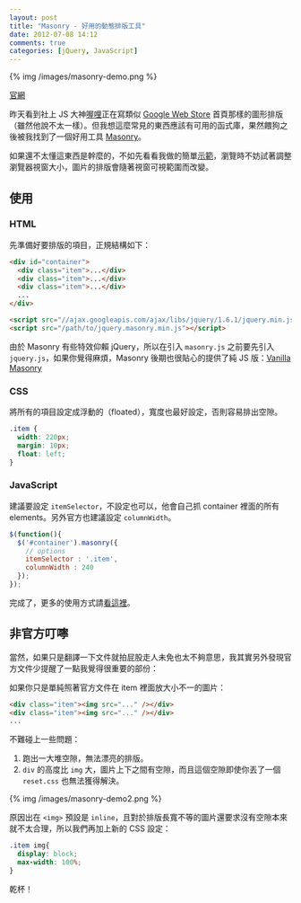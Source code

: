 ```yaml
---
layout: post
title: "Masonry - 好用的動態排版工具"
date: 2012-07-08 14:12
comments: true
categories: [jQuery, JavaScript]
---
```


{% img /images/masonry-demo.png %}

[官網](http://masonry.desandro.com)

昨天看到社上 JS 大神[喔哩](http://www.facebook.com/photo.php?fbid=4451976741683&set=a.1753065630592.2102379.1357466415&type=1&theater&notif_t=photo_reply)正在寫類似 [Google Web Store](https://chrome.google.com/webstore) 首頁那樣的圖形排版（雖然他說不太一樣）。但我想這麼常見的東西應該有可用的函式庫，果然餵狗之後被我找到了一個好用工具 [Masonry](http://masonry.desandro.com)。

如果還不太懂這東西是幹麼的，不如先看看我做的簡單[示範](/demo/masonry/)，瀏覽時不妨試著調整瀏覽器視窗大小，圖片的排版會隨著視窗可視範圍而改變。

<!-- more -->

## 使用

### HTML

先準備好要排版的項目，正規結構如下：

``` html
<div id="container">
  <div class="item">...</div>
  <div class="item">...</div>
  <div class="item">...</div>
  ...
</div>
```

``` html
<script src="//ajax.googleapis.com/ajax/libs/jquery/1.6.1/jquery.min.js"></script>
<script src="/path/to/jquery.masonry.min.js"></script>
```

由於 Masonry 有些特效仰賴 jQuery，所以在引入 `masonry.js` 之前要先引入 `jquery.js`，如果你覺得麻煩，Masonry 後期也很貼心的提供了純 JS 版：[Vanilla Masonry](http://vanilla-masonry.desandro.com/)

### CSS

將所有的項目設定成浮動的（floated），寬度也最好設定，否則容易排出空隙。

``` css
.item {
  width: 220px;
  margin: 10px;
  float: left;
}
```

### JavaScript

建議要設定 `itemSelector`，不設定也可以，他會自己抓 container 裡面的所有 elements。另外官方也建議設定 `columnWidth`。

``` javascript
$(function(){
  $('#container').masonry({
    // options
    itemSelector : '.item',
    columnWidth : 240
  });
});
```

完成了，更多的使用方式請[看這裡](http://masonry.desandro.com/docs/intro.html)。

## 非官方叮嚀

當然，如果只是翻譯一下文件就拍屁股走人未免也太不夠意思，我其實另外發現官方文件少提醒了一點我覺得很重要的部份：

如果你只是單純照著官方文件在 item 裡面放大小不一的圖片：

``` html
<div class="item"><img src="..." /></div>
<div class="item"><img src="..." /></div>
...
```

不難碰上一些問題：

1.  跑出一大堆空隙，無法漂亮的排版。
2.  `div` 的高度比 `img` 大，圖片上下之間有空隙，而且這個空隙即使你丟了一個 `reset.css` 也無法獲得解決。

{% img /images/masonry-demo2.png %}

原因出在 `<img>` 預設是 `inline`，且對於排版長寬不等的圖片還要求沒有空隙本來就不太合理，所以我們再加上新的 CSS 設定：

``` css
.item img{
  display: block;
  max-width: 100%;
}
```

乾杯！